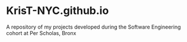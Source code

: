 # KrisT-NYC.github.io
A repository of my projects developed during the Software Engineering cohort at Per Scholas, Bronx
